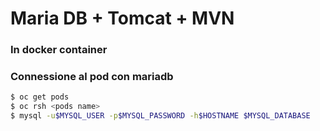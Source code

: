 # Maria DB + Tomcat + MVN
### In docker container

### Connessione al pod con mariadb
```bash
$ oc get pods
$ oc rsh <pods name>
$ mysql -u$MYSQL_USER -p$MYSQL_PASSWORD -h$HOSTNAME $MYSQL_DATABASE
```
